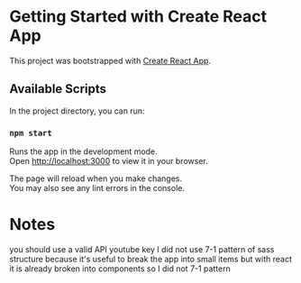 # Getting Started with Create React App

This project was bootstrapped with [Create React App](https://github.com/facebook/create-react-app).

## Available Scripts

In the project directory, you can run:

### `npm start`

Runs the app in the development mode.\
Open [http://localhost:3000](http://localhost:3000) to view it in your browser.

The page will reload when you make changes.\
You may also see any lint errors in the console.

# Notes

you should use a valid API youtube key
I did not use 7-1 pattern of sass structure because it's useful to break the app into small items but with react it is already broken into components so I did not 7-1 pattern
